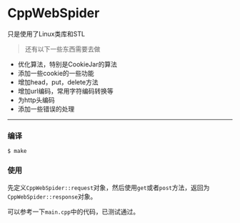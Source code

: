 # CppWebSpider
只是使用了Linux类库和STL
> 还有以下一些东西需要去做

* 优化算法，特别是CookieJar的算法
* 添加一些cookie的一些功能
* 增加head，put，delete方法
* 增加url编码，常用字符编码转换等
* 为http头编码
* 添加一些错误的处理

***

### 编译
	$ make
### 使用
先定义`CppWebSpider::request`对象，然后使用`get`或者`post`方法，返回为`CppWebSpider::response`对象。

可以参考一下`main.cpp`中的代码，已测试通过。
